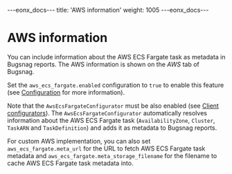 ---eonx_docs---
title: 'AWS information'
weight: 1005
---eonx_docs---

# AWS information

You can include information about the AWS ECS Fargate task as metadata in Bugsnag reports. The AWS information is shown
on the *AWS* tab of Bugsnag.

Set the `aws_ecs_fargate.enabled` configuration to `true` to enable this feature (see [Configuration](config.md) for
more information).

Note that the `AwsEcsFargateConfigurator` must be also enabled (see [Client configurators](configurators.md)). The
`AwsEcsFargateConfigurator` automatically resolves information about the AWS ECS Fargate task (`AvailabilityZone`,
`Cluster`, `TaskARN` and `TaskDefinition`) and adds it as metadata to Bugsnag reports.

For custom AWS implementation, you can also set `aws_ecs_fargate.meta_url` for the URL to fetch AWS ECS Fargate task
metadata and `aws_ecs_fargate.meta_storage_filename` for the filename to cache AWS ECS Fargate task metadata into.
